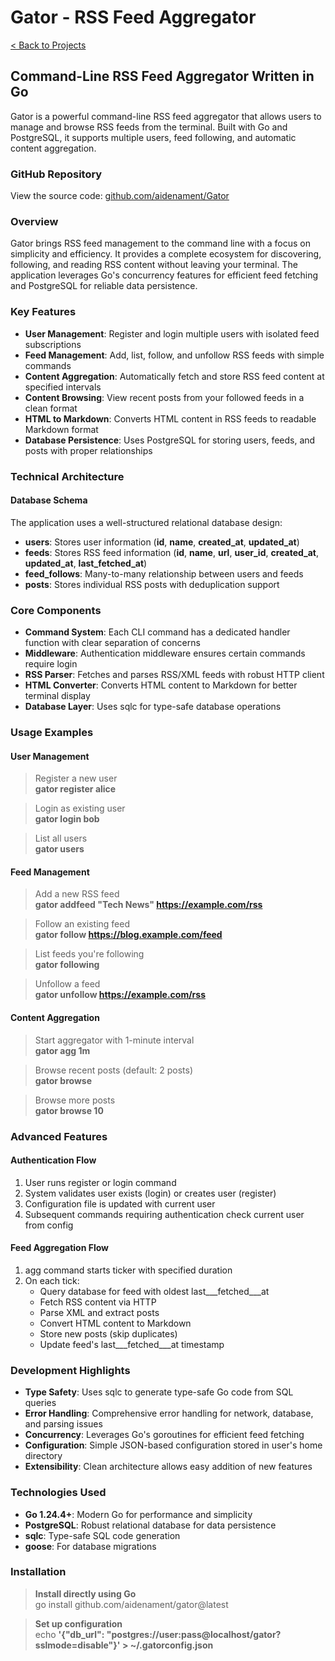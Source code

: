 # Gator - RSS Feed Aggregator

[< Back to Projects](/projects)

## Command-Line RSS Feed Aggregator Written in Go

Gator is a powerful command-line RSS feed aggregator that allows users to manage and browse RSS feeds from the terminal. Built with Go and PostgreSQL, it supports multiple users, feed following, and automatic content aggregation.

### GitHub Repository

View the source code: [github.com/aidenament/Gator](https://github.com/aidenament/Gator)

### Overview

Gator brings RSS feed management to the command line with a focus on simplicity and efficiency. It provides a complete ecosystem for discovering, following, and reading RSS content without leaving your terminal. The application leverages Go's concurrency features for efficient feed fetching and PostgreSQL for reliable data persistence.

### Key Features

- **User Management**: Register and login multiple users with isolated feed subscriptions
- **Feed Management**: Add, list, follow, and unfollow RSS feeds with simple commands
- **Content Aggregation**: Automatically fetch and store RSS feed content at specified intervals
- **Content Browsing**: View recent posts from your followed feeds in a clean format
- **HTML to Markdown**: Converts HTML content in RSS feeds to readable Markdown format
- **Database Persistence**: Uses PostgreSQL for storing users, feeds, and posts with proper relationships

### Technical Architecture

#### Database Schema

The application uses a well-structured relational database design:

- **users**: Stores user information (**id**, **name**, **created_at**, **updated_at**)
- **feeds**: Stores RSS feed information (**id**, **name**, **url**, **user_id**, **created_at**, **updated_at**, **last_fetched_at**)
- **feed_follows**: Many-to-many relationship between users and feeds
- **posts**: Stores individual RSS posts with deduplication support

### Core Components

- **Command System**: Each CLI command has a dedicated handler function with clear separation of concerns
- **Middleware**: Authentication middleware ensures certain commands require login
- **RSS Parser**: Fetches and parses RSS/XML feeds with robust HTTP client
- **HTML Converter**: Converts HTML content to Markdown for better terminal display
- **Database Layer**: Uses sqlc for type-safe database operations

### Usage Examples

#### User Management

> Register a new user <br>
> **gator register alice**

> Login as existing user <br>
> **gator login bob**

> List all users <br>
> **gator users**

#### Feed Management

> Add a new RSS feed <br>
>**gator addfeed "Tech News" https://example.com/rss**

> Follow an existing feed <br>
> **gator follow https://blog.example.com/feed**

> List feeds you're following <br>
> **gator following**

> Unfollow a feed <br>
> **gator unfollow https://example.com/rss**

#### Content Aggregation

> Start aggregator with 1-minute interval<br>
> **gator agg 1m**

> Browse recent posts (default: 2 posts) <br>
> **gator browse**

> Browse more posts <br>
> **gator browse 10**

### Advanced Features

#### Authentication Flow

1. User runs register or login command
2. System validates user exists (login) or creates user (register)
3. Configuration file is updated with current user
4. Subsequent commands requiring authentication check current user from config

#### Feed Aggregation Flow

1. agg command starts ticker with specified duration
2. On each tick:
   - Query database for feed with oldest last___fetched___at
   - Fetch RSS content via HTTP
   - Parse XML and extract posts
   - Convert HTML content to Markdown
   - Store new posts (skip duplicates)
   - Update feed's last___fetched___at timestamp

### Development Highlights

- **Type Safety**: Uses sqlc to generate type-safe Go code from SQL queries
- **Error Handling**: Comprehensive error handling for network, database, and parsing issues
- **Concurrency**: Leverages Go's goroutines for efficient feed fetching
- **Configuration**: Simple JSON-based configuration stored in user's home directory
- **Extensibility**: Clean architecture allows easy addition of new features

### Technologies Used

- **Go 1.24.4+**: Modern Go for performance and simplicity
- **PostgreSQL**: Robust relational database for data persistence
- **sqlc**: Type-safe SQL code generation
- **goose**: For database migrations

### Installation

> **Install directly using Go** <br>
> go install github.com/aidenament/gator@latest

> **Set up configuration** <br>
> echo **'{"db_url": "postgres://user:pass@localhost/gator?sslmode=disable"}' > ~/.gatorconfig.json**